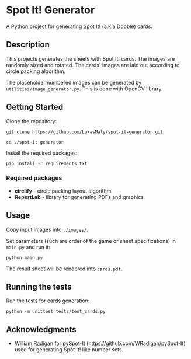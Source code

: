 # Spot It! Generator

A Python project for generating Spot It! (a.k.a Dobble) cards.

## Description

This projects generates the sheets with Spot It! cards. The images are randomly sized and rotated. The cards' images are laid out according to circle packing algorithm. 

The placeholder numbered images can be generated by `utilities/image_generator.py`. This is done with OpenCV library.

## Getting Started

Clone the repository:

```
git clone https://github.com/LukasMaly/spot-it-generator.git
```

```
cd ./spot-it-generator
```

Install the required packages:

```
pip install -r requirements.txt
```

### Required packages

- **circlify** - circle packing layout algorithm
- **ReportLab** - library for generating PDFs and graphics

## Usage

Copy input images into `./images/`.

Set parameters (such are order of the game or sheet specifications) in `main.py` and run it:

```
python main.py
```

The result sheet will be rendered into `cards.pdf`.

## Running the tests

Run the tests for cards generation:

```
python -m unittest tests/test_cards.py 
```

## Acknowledgments

* William Radigan for pySpot-It (https://github.com/WRadigan/pySpot-It) used for generating Spot It! like number sets.
